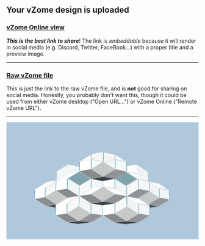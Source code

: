 ## Your vZome design is uploaded

### [vZome Online view][embed]

***This is the best link to share***!  The link is *embeddable* because it will render in social media (e.g. Discord, Twitter, FaceBook...) with a proper title and a preview image.

---

### [Raw vZome file][raw]

This is just the link to the raw vZome file, and is **not** good for
sharing on social media.
Honestly, you probably don't want this, though it could be used from either
vZome desktop ("Open URL...") or vZome Online ("Remote vZome URL").

---

![Image](<Affine-six-directional-array.png>)


[embed]: <https://vzome.com/app/embed.py?url=https://raw.githubusercontent.com/John-Kostick/vzome-sharing/main/2021/07/11/17-15-05-Affine-six-directional-array/Affine-six-directional-array.vZome>
[raw]: <https://raw.githubusercontent.com/John-Kostick/vzome-sharing/main/2021/07/11/17-15-05-Affine-six-directional-array/Affine-six-directional-array.vZome>
